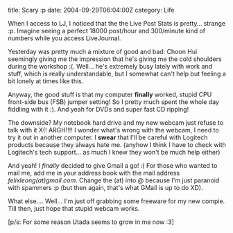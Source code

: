 title: Scary :p
date: 2004-09-29T06:04:00Z
category: Life

When I access to LJ, I noticed that the the Live Post Stats is pretty… strange :p. Imagine seeing a perfect 18000 post/hour and 300/minute kind of numbers while you access LiveJournal.

Yesterday was pretty much a mixture of good and bad: Choon Hui seemingly giving me the impression that he's giving me the cold shoulders during the workshop :(. Well… he's extremely busy lately with work and stuff, which is really understandable, but I somewhat can't help but feeling a bit lonely at times like this.

Anyway, the good stuff is that my computer **finally** worked, stupid CPU front-side bus (FSB) jumper setting! So I pretty much spent the whole day fiddling with it :). And yeah for DVDs and super fast CD ripping!

The downside? My notebook hard drive and my new webcam just refuse to talk with it X(! ARGH!!!! I wonder what's wrong with the webcam, I need to try it out in another computer. I **swear** that I'll be careful with Logitech products because they always hate me. (anyhow I think I have to check with Logitech's tech support… as much I knew they won't be much help either)

And yeah! I *finally* decided to give Gmail a go! :) For those who wanted to mail me, add me in your address book with the mail address *felixleong(at)gmail.com*. Change the (at) into @ because I'm just paranoid with spammers :p (but then again, that's what GMail is up to do XD).

What else…. Well… I'm just off grabbing some freeware for my new compie. Till then, just hope that stupid webcam works.

[p/s: For some reason Utada seems to grow in me now :3]
